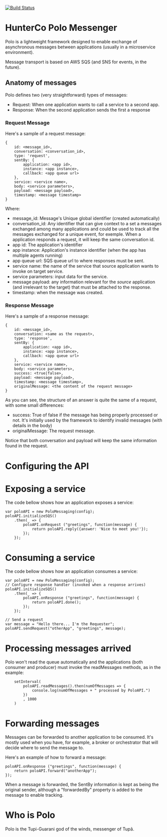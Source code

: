 [![Build Status](https://travis-ci.org/dev-hunterco/polo-nodejs.svg?branch=master)](https://travis-ci.org/dev-hunterco/polo-nodejs)

# HunterCo Polo Messenger

Polo is a lightweight framework designed to enable exchange of asynchronous messages between applications (usually in a microservice environment).

Message transport is based on AWS SQS (and SNS for events, in the future).

## Anatomy of messages

Polo defines two (very straightforward) types of messages:

* Request: When one application wants to call a service to a second app.
* Response: When the second application sends the first a response 

### Request Message

Here's a sample of a request message:

```
{ 
    id: <message_id>,
    conversation: <conversation_id>,
    type: 'request',
    sentBy: { 
        application: <app id>,
        instance: <app instance>,
        callback: <app queue url> 
    },
    service: <service name>,
    body: <service parameters>,
    payload: <message payload>,
    timestamp: <message timestamp>
}
```

Where:
* message_id: Message's Unique global identifier (created automatically)
* conversation_id: Any identifier that can give context to a set a messages exchanged among many applications and could be used to track all the messages exchanged for a unique event, for exemple. When a application responds a request, it will keep the same conversation id.
* app id: The application's identifier
* app instance: Application's instance identifier (when the app has multiple agents running)
* app queue url: SQS queue url to where responses must be sent.
* service name: the name of the service that source application wants to invoke on target service.
* service parameters: input data for the service.
* message payload: any information relevant for the *source* application (and irrelevant to the target) that must be attached to the response.
* timestamp: when the message was created.

### Response Message

Here's a sample of a response message:

```
{ 
    id: <message_id>,
    conversation: <same as the request>,
    type: 'response',
    sentBy: { 
        application: <app id>,
        instance: <app instance>,
        callback: <app queue url> 
    },
    service: <service name>,
    body: <service parameters>,
    success: <true|false>,
    payload: <message payload>,
    timestamp: <message timestamp>,
    originalMessage: <the content of the request message>
}
```

As you can see, the structure of an answer is quite the same of a request, with some small differences:
* success: True of false if the message has being properly processed or not. It's initially used by the framework to identify invalid messages (with details in the body)
* originalMessage: The request message.

Notice that both conversation and payload will keep the same information found in the request.

# Configuring the API

<pending>

# Exposing a service

The code bellow shows how an application exposes a service:

```
var poloAPI = new PoloMessaging(config);
poloAPI.initializeSQS()
    .then(_ => {
        poloAPI.onRequest ("greetings", function(message) {
            return poloAPI.reply({answer: 'Nice to meet you!'});
        });
    });
```

# Consuming a service

The code bellow shows how an application consumes a service:

```
var poloAPI = new PoloMessaging(config);
// Configure response handler (invoked when a response arrives)
poloAPI.initializeSQS()
    .then(_ => {
        poloAPI.onResponse ("greetings", function(message) {
            return poloAPI.done();
        });
    });

// Send a request
var message = "Hello there... I'm the Requester";
poloAPI.sendRequest("otherApp", "greetings", message);

```

# Processing messages arrived

Polo won't read the queue automatically and the applications (both consumer and producer) must invoke the readMessages methods, as in the example:

```
    setInterval(
        poloAPI.readMessages().then(numOfMessages => {
            console.log(numOfMessages + " processed by PoloAPI.")
        })
        , 1000
    )
```

# Forwarding messages

Messages can be forwarded to another application to be consumed. It's mostly used when you have, for example, a broker or orchestrator that will decide where to send the message to.

Here's an example of how to forward a message:

```
poloAPI.onResponse ("greetings", function(message) {
    return poloAPI.forward("anotherApp");
});
```

When a message is forwarded, the SentBy information is kept as being the original sender, although a "forwardedBy" property is added to the message to enable tracking.

# Who is Polo

Polo is the Tupi-Guarani god of the winds, messenger of Tupã.
